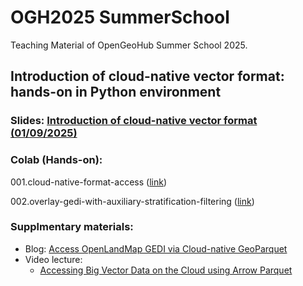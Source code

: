 # OGH2025 SummerSchool
Teaching Material of OpenGeoHub Summer School 2025.

## Introduction of cloud-native vector format: hands-on in Python environment
### Slides: [Introduction of cloud-native vector format (01/09/2025)](https://docs.google.com/presentation/d/1B-Z7PPErQfGBqlhqdBn1tJ0CRov9e2XJWHi_Bio1QwA/edit?usp=sharing)
### Colab (Hands-on): 

001.cloud-native-format-access ([link](https://colab.research.google.com/drive/13nSOejRLUyanwGtE6tWm_K9BqvVpDRVQ)) 

002.overlay-gedi-with-auxiliary-stratification-filtering ([link](https://colab.research.google.com/drive/1uJcGMzPANoCLyjpqfrNqke3SDUB2sqc_))
### Supplmentary materials:

- Blog: [Access OpenLandMap GEDI via Cloud-native GeoParquet](https://differ.blog/p/access-openlandmap-gedi-via-cloud-native-geo-parquet-827a51)
- Video lecture:
  - [Accessing Big Vector Data on the Cloud using Arrow Parquet](https://av.tib.eu/media/69559)
